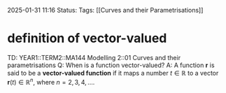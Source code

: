 2025-01-31 11:16
Status: 
Tags: [[Curves and their Parametrisations]]
# definition of vector-valued

TD: YEAR1::TERM2::MA144 Modelling 2::01 Curves and their parametrisations 
Q: When is a function vector-valued?
A: A function $\mathbf{r}$ is said to be a **vector-valued function** if it maps a number
$t \in \mathbb{R}$ to a vector $\mathbf{r}(t) \in \mathbb{R}^n$, where $n = 2, 3, 4, \dots$.
<!--ID: 1738322335134-->

